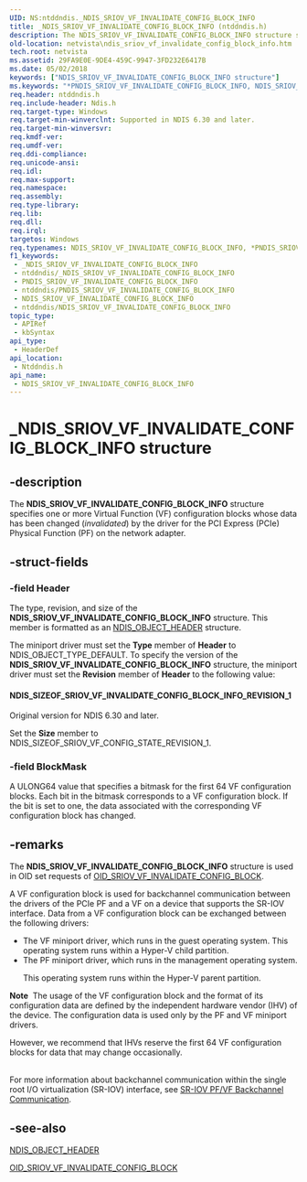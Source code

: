 ```yaml
---
UID: NS:ntddndis._NDIS_SRIOV_VF_INVALIDATE_CONFIG_BLOCK_INFO
title: _NDIS_SRIOV_VF_INVALIDATE_CONFIG_BLOCK_INFO (ntddndis.h)
description: The NDIS_SRIOV_VF_INVALIDATE_CONFIG_BLOCK_INFO structure specifies one or more Virtual Function (VF) configuration blocks whose data has been changed (invalidated) by the driver for the PCI Express (PCIe) Physical Function (PF) on the network adapter.
old-location: netvista\ndis_sriov_vf_invalidate_config_block_info.htm
tech.root: netvista
ms.assetid: 29FA9E0E-9DE4-459C-9947-3FD232E6417B
ms.date: 05/02/2018
keywords: ["NDIS_SRIOV_VF_INVALIDATE_CONFIG_BLOCK_INFO structure"]
ms.keywords: "*PNDIS_SRIOV_VF_INVALIDATE_CONFIG_BLOCK_INFO, NDIS_SRIOV_VF_INVALIDATE_CONFIG_BLOCK_INFO, NDIS_SRIOV_VF_INVALIDATE_CONFIG_BLOCK_INFO structure [Network Drivers Starting with Windows Vista], PNDIS_SRIOV_VF_INVALIDATE_CONFIG_BLOCK_INFO, PNDIS_SRIOV_VF_INVALIDATE_CONFIG_BLOCK_INFO structure pointer [Network Drivers Starting with Windows Vista], _NDIS_SRIOV_VF_INVALIDATE_CONFIG_BLOCK_INFO, netvista.ndis_sriov_vf_invalidate_config_block_info, ntddndis/NDIS_SRIOV_VF_INVALIDATE_CONFIG_BLOCK_INFO, ntddndis/PNDIS_SRIOV_VF_INVALIDATE_CONFIG_BLOCK_INFO"
req.header: ntddndis.h
req.include-header: Ndis.h
req.target-type: Windows
req.target-min-winverclnt: Supported in NDIS 6.30 and later.
req.target-min-winversvr: 
req.kmdf-ver: 
req.umdf-ver: 
req.ddi-compliance: 
req.unicode-ansi: 
req.idl: 
req.max-support: 
req.namespace: 
req.assembly: 
req.type-library: 
req.lib: 
req.dll: 
req.irql: 
targetos: Windows
req.typenames: NDIS_SRIOV_VF_INVALIDATE_CONFIG_BLOCK_INFO, *PNDIS_SRIOV_VF_INVALIDATE_CONFIG_BLOCK_INFO
f1_keywords:
 - _NDIS_SRIOV_VF_INVALIDATE_CONFIG_BLOCK_INFO
 - ntddndis/_NDIS_SRIOV_VF_INVALIDATE_CONFIG_BLOCK_INFO
 - PNDIS_SRIOV_VF_INVALIDATE_CONFIG_BLOCK_INFO
 - ntddndis/PNDIS_SRIOV_VF_INVALIDATE_CONFIG_BLOCK_INFO
 - NDIS_SRIOV_VF_INVALIDATE_CONFIG_BLOCK_INFO
 - ntddndis/NDIS_SRIOV_VF_INVALIDATE_CONFIG_BLOCK_INFO
topic_type:
 - APIRef
 - kbSyntax
api_type:
 - HeaderDef
api_location:
 - Ntddndis.h
api_name:
 - NDIS_SRIOV_VF_INVALIDATE_CONFIG_BLOCK_INFO
---
```


# _NDIS_SRIOV_VF_INVALIDATE_CONFIG_BLOCK_INFO structure


## -description

The <b>NDIS_SRIOV_VF_INVALIDATE_CONFIG_BLOCK_INFO</b> structure specifies one or more Virtual Function (VF) configuration blocks whose data has been changed (<i>invalidated</i>) by the driver for the PCI Express (PCIe) Physical Function (PF) on the network adapter.

## -struct-fields

### -field Header

The type, revision, and size of the <b>NDIS_SRIOV_VF_INVALIDATE_CONFIG_BLOCK_INFO</b> structure. This member is formatted as an <a href="/windows-hardware/drivers/ddi/ntddndis/ns-ntddndis-_ndis_object_header">NDIS_OBJECT_HEADER</a> structure.

The miniport driver must set the <b>Type</b> member of <b>Header</b> to NDIS_OBJECT_TYPE_DEFAULT. To specify the version of the <b>NDIS_SRIOV_VF_INVALIDATE_CONFIG_BLOCK_INFO</b> structure, the miniport driver must set the <b>Revision</b> member of <b>Header</b> to the following value: 





#### NDIS_SIZEOF_SRIOV_VF_INVALIDATE_CONFIG_BLOCK_INFO_REVISION_1

Original version for NDIS 6.30 and later.

Set the <b>Size</b> member to NDIS_SIZEOF_SRIOV_VF_CONFIG_STATE_REVISION_1.

### -field BlockMask

A ULONG64 value that specifies a bitmask for the first 64 VF configuration blocks. Each bit in the bitmask corresponds to a VF configuration block. If the bit is set to one, the data associated with the corresponding VF configuration block has changed.

## -remarks

The  <b>NDIS_SRIOV_VF_INVALIDATE_CONFIG_BLOCK_INFO</b> structure is used in OID set requests of <a href="/windows-hardware/drivers/network/oid-sriov-vf-invalidate-config-block">OID_SRIOV_VF_INVALIDATE_CONFIG_BLOCK</a>.

A VF configuration block is used for backchannel communication between the drivers of the PCIe PF and a VF on a device that supports the SR-IOV interface. Data from a VF configuration block can be exchanged between the following drivers:

<ul>
<li>
The VF miniport driver, which runs in the guest operating system. This operating system runs within a Hyper-V child partition.



</li>
<li>
The PF miniport driver, which runs in the management operating system.

This operating system runs within the Hyper-V parent partition.

</li>
</ul>
<div class="alert"><b>Note</b>  The  usage of the VF configuration block and the format of its configuration data are defined by the  independent hardware vendor (IHV) of the device. The configuration data is used only by the PF and VF miniport drivers.

However, we recommend that IHVs reserve the first 64 VF configuration blocks for data that may change occasionally. </div>
<div> </div>
For more information about backchannel communication within the single root I/O virtualization (SR-IOV) interface, see <a href="/windows-hardware/drivers/network/sr-iov-pf-vf-backchannel-communication">SR-IOV PF/VF Backchannel Communication</a>.

## -see-also

<b></b>



<a href="/windows-hardware/drivers/ddi/ntddndis/ns-ntddndis-_ndis_object_header">NDIS_OBJECT_HEADER</a>



<a href="/windows-hardware/drivers/network/oid-sriov-vf-invalidate-config-block">OID_SRIOV_VF_INVALIDATE_CONFIG_BLOCK</a>